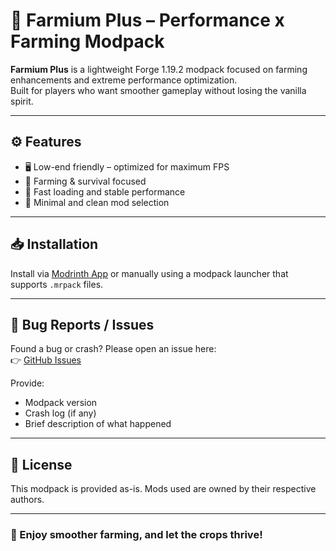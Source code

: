 # 🌾 Farmium Plus – Performance x Farming Modpack

**Farmium Plus** is a lightweight Forge 1.19.2 modpack focused on farming enhancements and extreme performance optimization.  
Built for players who want smoother gameplay without losing the vanilla spirit.

---

## ⚙️ Features
- 🖥️ Low-end friendly – optimized for maximum FPS
- 🌱 Farming & survival focused
- 🚀 Fast loading and stable performance
- 🧩 Minimal and clean mod selection

---

## 📥 Installation
Install via [Modrinth App](https://modrinth.com/app) or manually using a modpack launcher that supports `.mrpack` files.

---

## 🐞 Bug Reports / Issues
Found a bug or crash? Please open an issue here:  
👉 [GitHub Issues](https://github.com/Quited1/Framium-Plus-Reforge-Version-/issues/new)

Provide:
- Modpack version
- Crash log (if any)
- Brief description of what happened

---

## 📄 License
This modpack is provided as-is. Mods used are owned by their respective authors.

---

### 💜 Enjoy smoother farming, and let the crops thrive!
